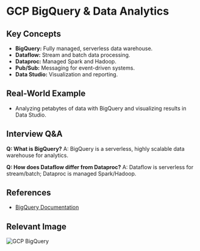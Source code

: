 # GCP BigQuery & Data Analytics

## Key Concepts
- **BigQuery:** Fully managed, serverless data warehouse.
- **Dataflow:** Stream and batch data processing.
- **Dataproc:** Managed Spark and Hadoop.
- **Pub/Sub:** Messaging for event-driven systems.
- **Data Studio:** Visualization and reporting.

## Real-World Example
- Analyzing petabytes of data with BigQuery and visualizing results in Data Studio.

## Interview Q&A
**Q: What is BigQuery?**
A: BigQuery is a serverless, highly scalable data warehouse for analytics.

**Q: How does Dataflow differ from Dataproc?**
A: Dataflow is serverless for stream/batch; Dataproc is managed Spark/Hadoop.

## References
- [BigQuery Documentation](https://cloud.google.com/bigquery/docs)

## Relevant Image
![GCP BigQuery](https://cloud.google.com/images/products/bigquery/bigquery-diagram.png)
